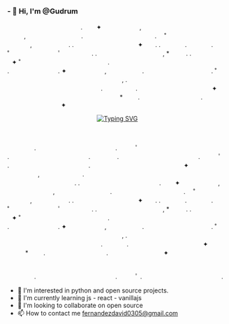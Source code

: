 <h3 align="left">- 👋 Hi, I'm @Gudrum</h3>　　　　　　　　　　　　. 　　✦⠀　   　　　,　　　　　　　　　 ⠀　　　　⠀　　, ⠀⠀⠀⠀⠀⠀⠀⠀⠀⠀⠀⠀.　　　　　 　　⠀　　　⠀.　 ˚　　　⠀　⠀  　　,　　　　　　. . ⠀　　⠀  　　　　　⠀✦⠀　 . .　　　　.　　　⠀ .  ˚　　　　　　　　ﾟ　　　　　. .⠀　　⠀‍⠀‍⠀‍⠀‍⠀‍⠀‍⠀‍⠀‍⠀‍⠀‍⠀, *　　⠀. .　　　　　　　　　　⠀✦ ˚　　　　　　　　　　　　　　 .⠀　　　　　　　　　　 　　　　　　　　　　.　　　　　　　　. ✦⠀　   　　　,　　     ⠀　　 .　　　　　 　　⠀　　　. ˚　　　⠀　⠀  　　　　 　　　　　　　　　　　, .　　　 ⠀ 　　    　　　　　 　　　　　. ⠀⠀⠀⠀⠀⠀⠀.　　　　　　　　　　⠀⠀⠀✦ ⠀ ⠀　　　　　　　　　　　　　　⠀⠀⠀⠀⠀* ⠀⠀⠀.　　　　　　　　　　. ⠀⠀⠀⠀⠀⠀⠀⠀⠀⠀⠀⠀✦⠀⠀⠀ ⠀
<p align="center">
  <a href="https://git.io/typing-svg"><img src="https://readme-typing-svg.herokuapp.com?font=Island+Moments&size=45&pause=997&color=149C00&width=435&lines=Hello%2C+Is+there+anybody+in+there%3F" alt="Typing SVG" /></a>
</p>⠀⠀⠀⠀⠀⠀⠀⠀⠀⠀⠀⠀⠀⠀⠀⠀⠀⠀⠀⠀⠀⠀⠀⠀⠀⠀⠀⠀⠀⠀⠀⠀⠀⠀⠀⠀ ⠀⠀⠀⠀⠀⠀⠀⠀⠀⠀⠀⠀⠀⠀⠀⠀⠀⠀⠀⠀⠀⠀⠀⠀⠀⠀ ⠀ ⠀⠀⠀⠀⠀⠀.　　　　　　　　　　　　　.　　　ﾟ .　　　　　　　　　　　　　.⠀⠀⠀⠀⠀⠀.　　　　　　　　　　　　　.　　　ﾟ .　　　　　　　　　　　　　. 　　　　　　　　　　　　　　　✦ 　　　　　,　　　　　　　. ⠀⠀⠀⠀⠀⠀⠀⠀⠀⠀⠀⠀⠀⠀⠀⠀⠀ 　　　　　　　　　　　. .　　　　　　　　　　　　　. 　　✦⠀　   　　　,　　　　　　　　　 ⠀　　　　⠀　　, ⠀⠀⠀⠀⠀⠀⠀⠀⠀⠀⠀⠀.　　　　　 　　⠀　　　⠀.　 ˚　　　⠀　⠀  　　,　　　　　　. . ⠀　　⠀  　　　　　⠀✦⠀　 . .　　　　.　　　⠀ .  ˚　　　　　　　　ﾟ　　　　　. .⠀　　⠀‍⠀‍⠀‍⠀‍⠀‍⠀‍⠀‍⠀‍⠀‍⠀‍⠀, *　　⠀. .　　　　　　　　　　⠀✦ ˚　　　　　　　　　　　　　　 .⠀　　　　　　　　　　 　　　　　　　　　　.　　　　　　　　. ✦⠀　   　　　,　　     ⠀　　 .　　　　　 　　⠀　　　. ˚　　　⠀　⠀  　　　　 　　　　　　　　　　　, .　　　 ⠀ 　　    　　　　　 　　　　　. ⠀⠀⠀⠀⠀.　　　　　　　　　　⠀⠀⠀✦ ⠀ ⠀　　　　　　　　　　　　　　
⠀⠀⠀⠀* ⠀⠀⠀.　　　　　　　　　　. ⠀⠀⠀⠀⠀⠀⠀⠀⠀⠀⠀⠀✦⠀⠀⠀ ⠀⠀⠀⠀⠀⠀⠀⠀⠀⠀⠀⠀⠀⠀⠀⠀⠀⠀⠀⠀⠀⠀⠀⠀⠀⠀⠀⠀⠀⠀⠀⠀⠀⠀⠀⠀⠀ ⠀⠀⠀⠀⠀⠀⠀⠀⠀⠀⠀⠀⠀⠀⠀⠀⠀⠀⠀⠀⠀⠀⠀⠀⠀⠀ ⠀ ⠀⠀⠀⠀⠀⠀.　　　　　　　　　　　　　.　　　ﾟ .　　　　　　　　　　　　　.


<!---
Gudrum/Gudrum is a ✨ special ✨ repository because its `README.md` (this file) appears on its GitHub profile.
You can click the Preview link to see the changes.
--->
- 👀 I'm interested in python and open source projects.
- 🌱 I'm currently learning js - react - vanillajs
- 💞️ I'm looking to collaborate on open source
- 📫 How to contact me fernandezdavid0305@gmail.com

